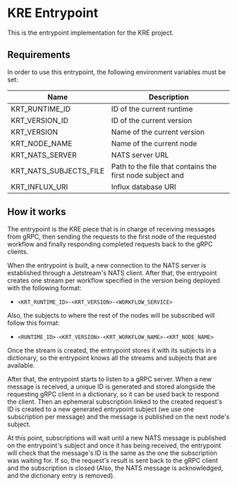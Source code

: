 # KRE Entrypoint 

This is the entrypoint implementation for the KRE project.

## Requirements

In order to use this entrypoint, the following environment variables must be set:

| Name                   | Description                                               |
|------------------------|-----------------------------------------------------------|
| KRT_RUNTIME_ID         | ID of the current runtime                                 |
| KRT_VERSION_ID         | ID of the current version                                 |
| KRT_VERSION            | Name of the current version                               |
| KRT_NODE_NAME          | Name of the current node                                  |
| KRT_NATS_SERVER        | NATS server URL                                           |
| KRT_NATS_SUBJECTS_FILE | Path to the file that contains the first node subject and |
| KRT_INFLUX_URI         | Influx database URI                                       |

## How it works

The entrypoint is the KRE piece that is in charge of receiving messages from gRPC, then sending the requests to the first node of the requested workflow and finally responding completed requests
back to the gRPC clients.

When the entrypoint is built, a new connection to the NATS server is established through a Jetstream's NATS client. After that, the entrypoint creates one stream per workflow specified in the version being deployed with the following format:

- `<KRT_RUNTIME_ID>-<KRT_VERSION>-<WORKFLOW_SERVICE>`

Also, the subjects to where the rest of the nodes will be subscribed will follow this format:

- `<RUNTIME_ID>-<KRT_VERSION>-<KRT_WORKFLOW_NAME>-<KRT_NODE_NAME>`

Once the stream is created, the entrypoint stores it with its subjects in a dictionary, so the
entrypoint knows all the streams and subjects that are available.

After that, the entrypoint starts to listen to a gRPC server. When a new message is received, a unique ID is generated and stored alongside the requesting gRPC client in a dictionary, so it can
be used back to respond the client.
Then an ephemeral subscription linked to the created request's ID is created to a new generated entrypoint subject (we use one subscription per message) and the message is published on the next node's subject.

At this point, subscriptions will wait until a new NATS message is published on the entrypoint's subject and once it has being received, the entrypoint will check that the message's ID is the same as the one the subscription was waiting for.
If so, the request's result is sent back to the gRPC client and the subscription is closed (Also, the NATS message is acknowledged, and the dictionary entry is removed).
